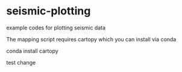 # seismic-plotting
example codes for plotting seismic data

The mapping script requires cartopy which you can install via conda

conda install cartopy

test change
